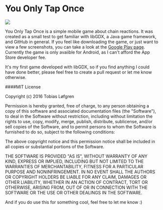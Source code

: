 # You Only Tap Once

![](http://i.imgur.com/i3PWDCb.png)

You Only Tap Once is a simple mobile game about chain reactions. It was created as a small test to get familiar with libGDX, a Java game framework, and GitHub in general. If you feel like downloading the game, or just want to view a few screenshots, you can take a look at the [Google Play page](https://play.google.com/store/apps/details?id=com.tobloef.yoto.android). Currently the game is only avaiible for Android, as I can't afford the App Store developer fee.

It's my first game developed with libGDX, so if you find anything I could have done better, please feel free to create a pull request or let me know otherwise.

####MIT License

Copyright (c) 2016 Tobias Løfgren

Permission is hereby granted, free of charge, to any person obtaining a copy
of this software and associated documentation files (the "Software"), to deal
in the Software without restriction, including without limitation the rights
to use, copy, modify, merge, publish, distribute, sublicense, and/or sell
copies of the Software, and to permit persons to whom the Software is
furnished to do so, subject to the following conditions:

The above copyright notice and this permission notice shall be included in all
copies or substantial portions of the Software.

THE SOFTWARE IS PROVIDED "AS IS", WITHOUT WARRANTY OF ANY KIND, EXPRESS OR
IMPLIED, INCLUDING BUT NOT LIMITED TO THE WARRANTIES OF MERCHANTABILITY,
FITNESS FOR A PARTICULAR PURPOSE AND NONINFRINGEMENT. IN NO EVENT SHALL THE
AUTHORS OR COPYRIGHT HOLDERS BE LIABLE FOR ANY CLAIM, DAMAGES OR OTHER
LIABILITY, WHETHER IN AN ACTION OF CONTRACT, TORT OR OTHERWISE, ARISING FROM,
OUT OF OR IN CONNECTION WITH THE SOFTWARE OR THE USE OR OTHER DEALINGS IN THE
SOFTWARE.

And if you do use this for something cool, feel free to let me know :)
